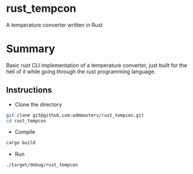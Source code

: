 # rust_tempcon
A temperature converter written in Rust

# Summary
Basic rust CLI implementation of a temperature converter, just built for the hell of it while going through the rust programming language.

## Instructions

- Clone the directory
```bash
git clone git@github.com:admmasters/rust_tempcon.git
cd rust_tempcon
```

- Compile
```bash
cargo build
```

- Run
```
./target/debug/rust_tempcon
```
